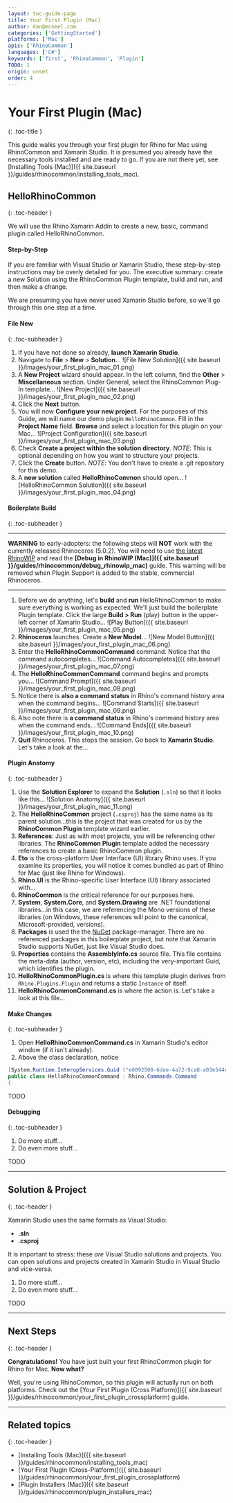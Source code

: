 ```yaml
---
layout: toc-guide-page
title: Your First Plugin (Mac)
author: dan@mcneel.com
categories: ['GettingStarted']
platforms: ['Mac']
apis: ['RhinoCommon']
languages: ['C#']
keywords: ['first', 'RhinoCommon', 'Plugin']
TODO: 1
origin: unset
order: 4
---
```



# Your First Plugin (Mac)
{: .toc-title }

This guide walks you through your first plugin for Rhino for Mac using RhinoCommon and Xamarin Studio. It is presumed you already have the necessary tools installed and are ready to go.  If you are not there yet, see [Installing Tools (Mac)]({{ site.baseurl }}/guides/rhinocommon/installing_tools_mac).

## HelloRhinoCommon
{: .toc-header }

We will use the Rhino Xamarin Addin to create a new, basic, command plugin called HelloRhinoCommon.

#### Step-by-Step

If you are familiar with Visual Studio or Xamarin Studio, these step-by-step instructions may be overly detailed for you.  The executive summary: create a new Solution using the RhinoCommon Plugin template, build and run, and then make a change.

We are presuming you have never used Xamarin Studio before, so we'll go through this one step at a time.

#### File New
{: .toc-subheader }

1. If you have not done so already, **launch Xamarin Studio**.
1. Navigate to **File** > **New** > **Solution**...
![File New Solution]({{ site.baseurl }}/images/your_first_plugin_mac_01.png)
1. A **New Project** wizard should appear.  In the left column, find the **Other** > **Miscellaneous** section.  Under General, select the RhinoCommon Plug-In template...
![New Project]({{ site.baseurl }}/images/your_first_plugin_mac_02.png)
1. Click the **Next** button.
1. You will now **Configure your new project**.  For the purposes of this Guide, we will name our demo plugin `HelloRhinoCommon`.  Fill in the **Project Name** field.  **Browse** and select a location for this plugin on your Mac...
![Project Configuration]({{ site.baseurl }}/images/your_first_plugin_mac_03.png)
1. Check **Create a project within the solution directory**.  *NOTE*: This is optional depending on how you want to structure your projects.
1. Click the **Create** button.  *NOTE*: You don't have to create a .git repository for this demo.
1. A **new solution** called **HelloRhinoCommon** should open...
![HelloRhinoCommon Solution]({{ site.baseurl }}/images/your_first_plugin_mac_04.png)

#### Boilerplate Build
{: .toc-subheader }

---

**WARNING** to early-adopters: the following steps will **NOT** work with the currently released Rhinoceros (5.0.2).  You will need to use [the latest RhinoWIP](http://www.rhino3d.com/go/download/rhino-for-mac/wip/latest) and read the **[Debug in RhinoWIP (Mac)]({{ site.baseurl }}/guides/rhinocommon/debug_rhinowip_mac)** guide.  This warning will be removed when Plugin Support is added to the stable, commercial Rhinoceros.

---

1. Before we do anything, let's **build** and **run** HelloRhinoCommon to make sure everything is working as expected.  We'll just build the boilerplate Plugin template.  Click the large **Build > Run** (play) button in the upper-left corner of Xamarin Studio...
![Play Button]({{ site.baseurl }}/images/your_first_plugin_mac_05.png)
1. **Rhinoceros** launches.  Create a **New Model**...
![New Model Button]({{ site.baseurl }}/images/your_first_plugin_mac_06.png)
1. Enter the **HelloRhinoCommonCommand** command.  Notice that the command autocompletes...
![Command Autocompletes]({{ site.baseurl }}/images/your_first_plugin_mac_07.png)
1. The **HelloRhinoCommonCommand** command begins and prompts you...
![Command Prompt]({{ site.baseurl }}/images/your_first_plugin_mac_08.png)
1. Notice there is **also a command status** in Rhino's command history area when the command begins...
![Command Starts]({{ site.baseurl }}/images/your_first_plugin_mac_09.png)
1. Also note there is **a command status** in Rhino's command history area when the command ends...
![Command Ends]({{ site.baseurl }}/images/your_first_plugin_mac_10.png)
1. **Quit** Rhinoceros.  This stops the session.  Go back to **Xamarin Studio**.  Let's take a look at the...


#### Plugin Anatomy
{: .toc-subheader }

1. Use the **Solution Explorer** to expand the **Solution** (`.sln`) so that it looks like this...
![Solution Anatomy]({{ site.baseurl }}/images/your_first_plugin_mac_11.png)
1. The **HelloRhinoCommon** project (`.csproj`) has the same name as its parent solution...this is the project that was created for us by the **RhinoCommon Plugin** template wizard earlier.
1. **References**: Just as with most projects, you will be referencing other libraries.  The **RhinoCommon Plugin** template added the necessary references to create a basic RhinoCommon plugin.
1. **Eto** is the cross-platform User Interface (UI) library Rhino uses.  If you examine its properties, you will notice it comes bundled as part of Rhino for Mac (just like Rhino for Windows).
1. **Rhino.UI** is the Rhino-specific User Interface (UI) library associated with...
1. **RhinoCommon** is *the* critical reference for our purposes here.
1. **System**, **System.Core**, and **System.Drawing** are .NET foundational libraries...in this case, we are referencing the Mono versions of these libraries (on Windows, these references will point to the canonical, Microsoft-provided, versions).
1. **Packages** is used the the [NuGet](https://www.nuget.org/) package-manager.  There are no referenced packages in this boilerplate project, but note that Xamarin Studio supports NuGet, just like Visual Studio does.
1. **Properties** contains the **AssemblyInfo.cs** source file.  This file contains the meta-data (author, version, etc), including the very-important Guid, which identifies the plugin.
1. **HelloRhinoCommonPlugin.cs** is where this template plugin derives from `Rhino.Plugins.Plugin` and returns a static `Instance` of itself.  
1. **HelloRhinoCommonCommand.cs** is where the action is.  Let's take a look at this file...


#### Make Changes
{: .toc-subheader }

1. Open **HelloRhinoCommonCommand.cs** in Xamarin Studio's editor window (if it isn't already).
1. Above the class declaration, notice

```cs
[System.Runtime.InteropServices.Guid ("e6092508-6dae-4a72-9ca8-a03e544e9507")]
public class HelloRhinoCommonCommand : Rhino.Commands.Command
{
```

TODO


#### Debugging
{: .toc-subheader }

1. Do more stuff...
1. Do even more stuff...

TODO

---

## Solution & Project
{: .toc-header }

Xamarin Studio uses the same formats as Visual Studio:

- **.sln**
- **.csproj**

It is important to stress: these *are* Visual Studio solutions and projects.  You can open solutions and projects created in Xamarin Studio in Visual Studio and vice-versa.

1. Do more stuff...
1. Do even more stuff...

TODO

---

## Next Steps
{: .toc-header }

**Congratulations!**  You have just built your first RhinoCommon plugin for Rhino for Mac.  **Now what?**

Well, you're using RhinoCommon, so this plugin will actually run on both platforms.  Check out the [Your First Plugin (Cross Platform)]({{ site.baseurl }}/guides/rhinocommon/your_first_plugin_crossplatform) guide.

---

## Related topics
{: .toc-header }

- [Installing Tools (Mac)]({{ site.baseurl }}/guides/rhinocommon/installing_tools_mac)
- [Your First Plugin (Cross-Platform)]({{ site.baseurl }}/guides/rhinocommon/your_first_plugin_crossplatform)
- [Plugin Installers (Mac)]({{ site.baseurl }}/guides/rhinocommon/plugin_installers_mac)
